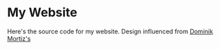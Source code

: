 # My Website

Here's the source code for my website. Design influenced from [Dominik Mortiz's](https://github.com/domoritz)
